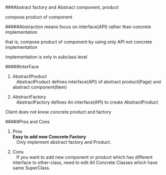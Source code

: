 ###Abstract factory and Abstract component, product

compose product of component

#####Abstraction means focus on interface(API) rather than concrete implementation

that is, compose product of component by using only API not concrete implementation

implementation is only in subclass level

#####InterFace
1. AbstractProduct <br>
&nbsp;&nbsp;
AbstractProduct defines interface(API) of abstract product(Page) and abstract component(Item)

2. AbstractFactory <br>
&nbsp;&nbsp;
AbstractFactory defines An interface(API) to create AbstractProduct


Client does not know concrete product and factory

#####Pros and Cons
1. Pros <br>
**Easy to add new Concrete Factory<br>**
&nbsp;&nbsp;
Only implement abstract factory and Product.


2. Cons <br>
&nbsp;&nbsp;
If you want to add new component or product which
has different interface to other-class, need to edit All Concrete Classes which have same SuperClass.
